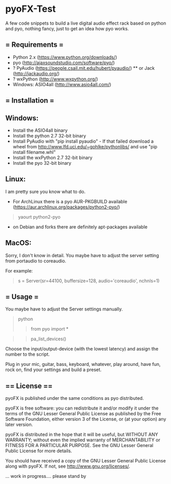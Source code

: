 # pyoFX-Test

A few code snippets to build a live digital audio effect rack based on python and pyo, nothing fancy, just to get an idea how pyo works.

= Requirements =
-------------
* Python 2.x (https://www.python.org/downloads/)
* pyo (http://ajaxsoundstudio.com/software/pyo/)
* ? PyAudio (https://people.csail.mit.edu/hubert/pyaudio/)
** or Jack (http://jackaudio.org/)
* ? wxPython (http://www.wxpython.org/)
* Windows: ASIO4all (http://www.asio4all.com/)



= Installation =
-------------------


Windows:
---------
* Install the ASIO4all binary
* Install the python 2.7 32-bit binary
* Install PyAudio with "pip install pyaudio" - If that failed download a wheel from http://www.lfd.uci.edu/~gohlke/pythonlibs/ and use "pip install filename.whl"
* Install the wxPython 2.7 32-bit binary
* Install the pyo 32-bit binary

Linux:
---------
I am pretty sure you know what to do. 
* For ArchLinux there is a pyo AUR-PKGBUILD available (https://aur.archlinux.org/packages/python2-pyo/) 
> yaourt python2-pyo

* on Debian and forks there are definitely apt-packages available


MacOS:
----------
Sorry, I don't know in detail. You maybe have to adjust the server setting from portaudio to coreaudio.

For example:
> s = Server(sr=44100, buffersize=128, audio='coreaudio', nchnls=1)



= Usage =
--------------
You maybe have to adjust the Server settings manually.

>python
>> from pyo import *

>> pa_list_devices()

Choose the input/output-device (with the lowest latency) and assign the number to the script.

Plug in your mic, guitar, bass, keyboard, whatever, play around, have fun, rock on, find your settings and build a preset.



== License ==
----------------- 
pyoFX is published under the same conditions as pyo distributed.

pyoFX is free software: you can redistribute it and/or modify
it under the terms of the GNU Lesser General Public License as
published by the Free Software Foundation, either version 3 of the
License, or (at your option) any later version.

pyoFX is distributed in the hope that it will be useful,
but WITHOUT ANY WARRANTY; without even the implied warranty of
MERCHANTABILITY or FITNESS FOR A PARTICULAR PURPOSE.  See the
GNU Lesser General Public License for more details.

You should have received a copy of the GNU Lesser General Public
License along with pyoFX.  If not, see <http://www.gnu.org/licenses/>.




... work in progress.... please stand by
